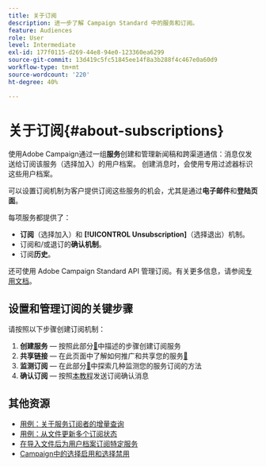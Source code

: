 ```yaml
---
title: 关于订阅
description: 进一步了解 Campaign Standard 中的服务和订阅。
feature: Audiences
role: User
level: Intermediate
exl-id: 177f0115-d269-44e8-94e0-123360ea6299
source-git-commit: 13d419c5fc51845ee14f8a3b288f4c467e0a60d9
workflow-type: tm+mt
source-wordcount: '220'
ht-degree: 40%

---
```


# 关于订阅{#about-subscriptions}

使用Adobe Campaign通过一组&#x200B;**服务**&#x200B;创建和管理新闻稿和跨渠道通信：消息仅发送给订阅该服务（选择加入）的用户档案。 创建消息时，会使用专用过滤器标识这些用户档案。

可以设置订阅机制为客户提供订阅这些服务的机会，尤其是通过&#x200B;**电子邮件**&#x200B;和&#x200B;**登陆页面**。

每项服务都提供了：

* **订阅**（选择加入）和 **[!UICONTROL Unsubscription]**（选择退出）机制。
* 订阅和/或退订的&#x200B;**确认机制**。
* 订阅&#x200B;**历史**。

还可使用 Adobe Campaign Standard API 管理订阅。有关更多信息，请参阅[专用文档](../../api/using/creating-a-service.md)。

## 设置和管理订阅的关键步骤

请按照以下步骤创建订阅机制：

1. **创建服务** — 按照此部分[&#128279;](../../audiences/using/creating-a-service.md)中描述的步骤创建订阅服务
1. **共享链接** — 在此页面中了解如何推广和共享您的服务[&#128279;](../../audiences/using/promoting-a-service.md)
1. **监测订阅** — 在此部分[&#128279;](../../audiences/using/monitoring-subscriptions.md)中探索几种监测您的服务订阅的方法
1. **确认订阅** — 按照[本教程](../../audiences/using/confirming-subscription-to-a-service.md)发送订阅确认消息

## 其他资源

* [用例：关于服务订阅者的增量查询](../../automating/using/incremental-query-on-subscribers.md)
* [用例：从文件更新多个订阅状态](../../automating/using/updating-subscriptions-from-file.md)
* [在导入文件后为用户档案订阅特定服务](../../automating/using/subscribing-profiles-from-file.md)
* [Campaign中的选择启用和选择禁用](../../audiences/using/about-opt-in-and-opt-out-in-campaign.md)
